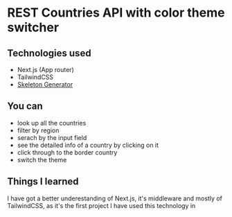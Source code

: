 # REST Countries API with color theme switcher 

## Technologies used

- Next.js (App router)
- TailwindCSS
- [Skeleton Generator](https://gpt-skeleton.vercel.app/)

## You can

- look up all the countries
- filter by region
- serach by the input field
- see the detailed info of a country by clicking on it
- click through to the border country
- switch the theme

## Things I learned

I have got a better underestanding of Next.js, it's middleware and mostly of TailwindCSS, as it's the first project I have used this technology in
